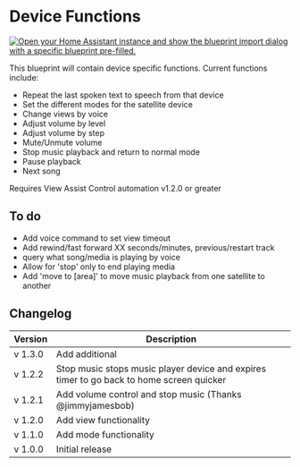 # Device Functions

[![Open your Home Assistant instance and show the blueprint import dialog with a specific blueprint pre-filled.](https://my.home-assistant.io/badges/blueprint_import.svg)](https://my.home-assistant.io/redirect/blueprint_import/?blueprint_url=https%3A%2F%2Fraw.githubusercontent.com%2Fdinki%2FView-Assist%2Fmain%2FView_Assist_custom_sentences%2FDevice_Functions%2Fblueprint-devicefunctions.yaml)

This blueprint will contain device specific functions.  Current functions include:

* Repeat the last spoken text to speech from that device
* Set the different modes for the satellite device
* Change views by voice
* Adjust volume by level
* Adjust volume by step
* Mute/Unmute volume
* Stop music playback and return to normal mode
* Pause playback
* Next song

Requires View Assist Control automation v1.2.0 or greater

## To do

* Add voice command to set view timeout
* Add rewind/fast forward XX seconds/minutes, previous/restart track
* query what song/media is playing by voice
* Allow for 'stop' only to end playing media
* Add 'move to [area]' to move music playback from one satellite to another


## Changelog

| Version | Description |
| ------- | ----------- |
| v 1.3.0 | Add additional 
| v 1.2.2 | Stop music stops music player device and expires timer to go back to home screen quicker |
| v 1.2.1 | Add volume control and stop music (Thanks @jimmyjamesbob) |
| v 1.2.0 | Add view functionality |
| v 1.1.0 | Add mode functionality |
| v 1.0.0 | Initial release |
